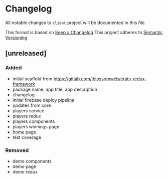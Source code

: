# Changelog

All notable changes to `client` project will be documented in this file.

This format is based on [Keep a Changelog](http://keepachangelog.com/en/1.0.0/)
This project adheres to [Semantic Versioning](http://semver.org/spec/v2.0.0.html)

## [unreleased]

### Added

* initial scaffold from https://gitlab.com/jblossomweb/crats-redux-framework
* package name, app title, app description
* changelog
* initial firebase deploy pipeline
* updates from core
* players service
* players redux
* players components
* players winnings page
* home page
* test coverage

### Removed

* demo components
* demo page
* demo redux
